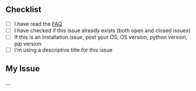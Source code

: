 ## Checklist
 - [ ] I have read the [FAQ](https://github.com/favll/pogom/blob/master/README.md#faq)
 - [ ] I have checked if this issue already exists (both open and closed issues)
 - [ ] If this is an installation issue, post your OS, OS version, python version, pip version
 - [ ] I'm using a descriptive title for this issue

## My Issue

...
